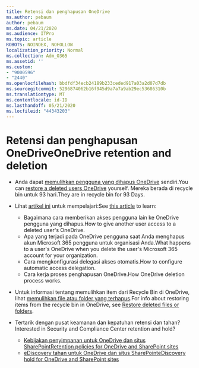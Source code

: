 ```yaml
---
title: Retensi dan penghapusan OneDrive
ms.author: pebaum
author: pebaum
ms.date: 04/21/2020
ms.audience: ITPro
ms.topic: article
ROBOTS: NOINDEX, NOFOLLOW
localization_priority: Normal
ms.collection: Adm_O365
ms.assetid: ''
ms.custom:
- "9000596"
- "2440"
ms.openlocfilehash: bbdfdf34ecb24189b233ceded917a03a2d07d7db
ms.sourcegitcommit: 5296874062b16f945d9a7a7a9ab29ec53686310b
ms.translationtype: MT
ms.contentlocale: id-ID
ms.lasthandoff: 05/21/2020
ms.locfileid: "44343203"
---
```

# <a name="onedrive-retention-and-deletion"></a><span data-ttu-id="22e76-102">Retensi dan penghapusan OneDrive</span><span class="sxs-lookup"><span data-stu-id="22e76-102">OneDrive retention and deletion</span></span>

- <span data-ttu-id="22e76-103">Anda dapat [memulihkan pengguna yang dihapus OneDrive](https://docs.microsoft.com/onedrive/restore-deleted-onedrive) sendiri.</span><span class="sxs-lookup"><span data-stu-id="22e76-103">You can [restore a deleted users OneDrive](https://docs.microsoft.com/onedrive/restore-deleted-onedrive) yourself.</span></span> <span data-ttu-id="22e76-104">Mereka berada di recycle bin untuk 93 hari.</span><span class="sxs-lookup"><span data-stu-id="22e76-104">They are in recycle bin for 93 Days.</span></span>

- <span data-ttu-id="22e76-105">Lihat [artikel ini](https://docs.microsoft.com/onedrive/retention-and-deletion) untuk mempelajari:</span><span class="sxs-lookup"><span data-stu-id="22e76-105">See [this article](https://docs.microsoft.com/onedrive/retention-and-deletion) to learn:</span></span>
    - <span data-ttu-id="22e76-106">Bagaimana cara memberikan akses pengguna lain ke OneDrive pengguna yang dihapus.</span><span class="sxs-lookup"><span data-stu-id="22e76-106">How to give another user access to a deleted user's OneDrive.</span></span>
    - <span data-ttu-id="22e76-107">Apa yang terjadi pada OneDrive pengguna saat Anda menghapus akun Microsoft 365 pengguna untuk organisasi Anda.</span><span class="sxs-lookup"><span data-stu-id="22e76-107">What happens to a user's OneDrive when you delete the user's Microsoft 365 account for your organization.</span></span>
    - <span data-ttu-id="22e76-108">Cara mengkonfigurasi delegasi akses otomatis.</span><span class="sxs-lookup"><span data-stu-id="22e76-108">How to configure automatic access delegation.</span></span>
    - <span data-ttu-id="22e76-109">Cara kerja proses penghapusan OneDrive.</span><span class="sxs-lookup"><span data-stu-id="22e76-109">How OneDrive deletion process works.</span></span>

- <span data-ttu-id="22e76-110">Untuk informasi tentang memulihkan item dari Recycle Bin di OneDrive, lihat [memulihkan file atau folder yang terhapus](https://support.office.com/article/949ada80-0026-4db3-a953-c99083e6a84f).</span><span class="sxs-lookup"><span data-stu-id="22e76-110">For info about restoring items from the recycle bin in OneDrive, see [Restore deleted files or folders](https://support.office.com/article/949ada80-0026-4db3-a953-c99083e6a84f).</span></span>

- <span data-ttu-id="22e76-111">Tertarik dengan pusat keamanan dan kepatuhan retensi dan tahan?</span><span class="sxs-lookup"><span data-stu-id="22e76-111">Interested in Security and Compliance Center retention and hold?</span></span>
    - [<span data-ttu-id="22e76-112">Kebijakan penyimpanan untuk OneDrive dan situs SharePoint</span><span class="sxs-lookup"><span data-stu-id="22e76-112">Retention policies for OneDrive and SharePoint sites</span></span>](https://docs.microsoft.com/office365/securitycompliance/retention-policies?redirectSourcePath=%252farticle%252f5e377752-700d-4870-9b6d-12bfc12d2423#content-in-onedrive-accounts-and-sharepoint-sites)
    - [<span data-ttu-id="22e76-113">eDiscovery tahan untuk OneDrive dan situs SharePoint</span><span class="sxs-lookup"><span data-stu-id="22e76-113">eDiscovery hold for OneDrive and SharePoint sites</span></span>](https://docs.microsoft.com/office365/securitycompliance/ediscovery-cases#step-4-place-content-locations-on-hold)

